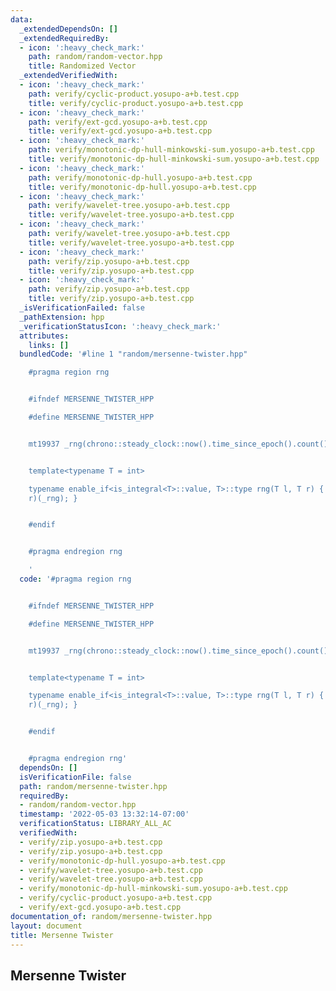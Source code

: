 ```yaml
---
data:
  _extendedDependsOn: []
  _extendedRequiredBy:
  - icon: ':heavy_check_mark:'
    path: random/random-vector.hpp
    title: Randomized Vector
  _extendedVerifiedWith:
  - icon: ':heavy_check_mark:'
    path: verify/cyclic-product.yosupo-a+b.test.cpp
    title: verify/cyclic-product.yosupo-a+b.test.cpp
  - icon: ':heavy_check_mark:'
    path: verify/ext-gcd.yosupo-a+b.test.cpp
    title: verify/ext-gcd.yosupo-a+b.test.cpp
  - icon: ':heavy_check_mark:'
    path: verify/monotonic-dp-hull-minkowski-sum.yosupo-a+b.test.cpp
    title: verify/monotonic-dp-hull-minkowski-sum.yosupo-a+b.test.cpp
  - icon: ':heavy_check_mark:'
    path: verify/monotonic-dp-hull.yosupo-a+b.test.cpp
    title: verify/monotonic-dp-hull.yosupo-a+b.test.cpp
  - icon: ':heavy_check_mark:'
    path: verify/wavelet-tree.yosupo-a+b.test.cpp
    title: verify/wavelet-tree.yosupo-a+b.test.cpp
  - icon: ':heavy_check_mark:'
    path: verify/wavelet-tree.yosupo-a+b.test.cpp
    title: verify/wavelet-tree.yosupo-a+b.test.cpp
  - icon: ':heavy_check_mark:'
    path: verify/zip.yosupo-a+b.test.cpp
    title: verify/zip.yosupo-a+b.test.cpp
  - icon: ':heavy_check_mark:'
    path: verify/zip.yosupo-a+b.test.cpp
    title: verify/zip.yosupo-a+b.test.cpp
  _isVerificationFailed: false
  _pathExtension: hpp
  _verificationStatusIcon: ':heavy_check_mark:'
  attributes:
    links: []
  bundledCode: '#line 1 "random/mersenne-twister.hpp"

    #pragma region rng


    #ifndef MERSENNE_TWISTER_HPP

    #define MERSENNE_TWISTER_HPP


    mt19937 _rng(chrono::steady_clock::now().time_since_epoch().count());


    template<typename T = int>

    typename enable_if<is_integral<T>::value, T>::type rng(T l, T r) { return uniform_int_distribution<T>(l,
    r)(_rng); }


    #endif


    #pragma endregion rng

    '
  code: '#pragma region rng


    #ifndef MERSENNE_TWISTER_HPP

    #define MERSENNE_TWISTER_HPP


    mt19937 _rng(chrono::steady_clock::now().time_since_epoch().count());


    template<typename T = int>

    typename enable_if<is_integral<T>::value, T>::type rng(T l, T r) { return uniform_int_distribution<T>(l,
    r)(_rng); }


    #endif


    #pragma endregion rng'
  dependsOn: []
  isVerificationFile: false
  path: random/mersenne-twister.hpp
  requiredBy:
  - random/random-vector.hpp
  timestamp: '2022-05-03 13:32:14-07:00'
  verificationStatus: LIBRARY_ALL_AC
  verifiedWith:
  - verify/zip.yosupo-a+b.test.cpp
  - verify/zip.yosupo-a+b.test.cpp
  - verify/monotonic-dp-hull.yosupo-a+b.test.cpp
  - verify/wavelet-tree.yosupo-a+b.test.cpp
  - verify/wavelet-tree.yosupo-a+b.test.cpp
  - verify/monotonic-dp-hull-minkowski-sum.yosupo-a+b.test.cpp
  - verify/cyclic-product.yosupo-a+b.test.cpp
  - verify/ext-gcd.yosupo-a+b.test.cpp
documentation_of: random/mersenne-twister.hpp
layout: document
title: Mersenne Twister
---
```


## Mersenne Twister